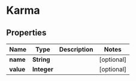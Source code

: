 
# Karma

## Properties
Name | Type | Description | Notes
------------ | ------------- | ------------- | -------------
**name** | **String** |  |  [optional]
**value** | **Integer** |  |  [optional]



